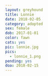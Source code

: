 ```yaml
---
layout: greyhound
title: Lonnie
date: 2018-02-05
category: adopted
sex: female
dob: 2017-01-01
color: fawn
cats: yes
pic: lonnie.jpg
pics:
  - lonnie_1.png
pending: yes
doa: 2018-02-15
---
```



